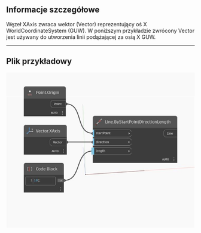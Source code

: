 ## Informacje szczegółowe
Węzeł XAxis zwraca wektor (Vector) reprezentujący oś X WorldCoordinateSystem (GUW). W poniższym przykładzie zwrócony Vector jest używany do utworzenia linii podążającej za osią X GUW.
___
## Plik przykładowy

![XAxis](./Autodesk.DesignScript.Geometry.Vector.XAxis_img.jpg)

